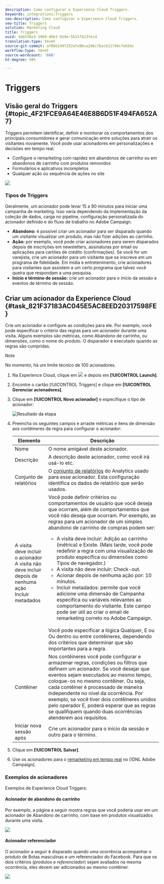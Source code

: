 ```yaml
---
description: Como configurar o Experience Cloud Triggers.
keywords: integrations;Triggers
seo-description: Como configurar o Experience Cloud Triggers.
seo-title: Triggers
solution: Marketing Cloud
title: Triggers
uuid: dab536e3-1969-4661-919e-5b15f423fecd
translation-type: tm+mt
source-git-commit: af0bb1497252afa9bca2d6c7bacb11749cfe654c
workflow-type: tm+mt
source-wordcount: '668'
ht-degree: 98%

---
```



# Triggers

## Visão geral do Triggers {#topic_4F21FCE9A64E46E8B6D51F494FA652A7}

Triggers permitem identificar, definir e monitorar os comportamentos dos principais consumidores e gerar comunicação entre soluções para atrair os visitantes novamente. Você pode usar acionadores em personalizações e decisões em tempo real.

* Configure o remarketing com rapidez em abandonos de carrinho ou em abandonos de carrinho com produtos removidos
* Formulários e aplicativos incompletos
* Qualquer ação ou sequência de ações no site

![](assets/trigger-abandonment-2.png)

### Tipos de Triggers

Geralmente, um acionador pode levar 15 a 90 minutos para iniciar uma campanha de marketing. Isso varia dependendo da implementação da coleção de dados, carga no pipeline, configuração personalizada do acionador definido e do fluxo de trabalho no Adobe Campaign.

* **Abandono:** é possível criar um acionador para ser disparado quando um visitante visualizar um produto, mas não fizer adições ao carrinho.
* **Ação:** por exemplo, você pode criar acionadores para serem disparados depois de inscrições em newsletters, assinaturas por email ou aplicações para cartões de crédito (confirmações). Se você for um varejista, crie um acionador para um visitante que se inscreve em um programa de fidelidade. Em mídia e entretenimento, crie acionadores para visitantes que assistem a um certo programa que talvez você queira que respondam a uma pesquisa.
* **Início e término de sessão:** crie um acionador para o início da sessão e eventos de término de sessão.

## Criar um acionador da Experience Cloud {#task_821F37183AC045E5AC8EED20317598FE}

Crie um acionador e configure as condições para ele. Por exemplo, você pode especificar o critério das regras para um acionador durante uma visita. Alguns exemplos são métricas, como Abandono de carrinho, ou dimensões, como o nome do produto. O disparador é executado quando as regras são cumpridas.

>[!NOTE]
>
>No momento, há um limite técnico de 100 acionadores.

1. Na Experience Cloud, clique em ![](assets/menu-icon.png) e depois em **[!UICONTROL Launch]**.
2. Encontre o cartão [!UICONTROL Triggers] e clique em **[!UICONTROL Gerenciar acionadores]**.
3. Clique em **[!UICONTROL Novo acionador]** e especifique o tipo de acionador:

   ![Resultado da etapa](assets/add-trigger.png)

4. Preencha os seguintes campos e arraste métricas e itens de dimensão aos contêineres da regra para configurar o acionador:

   | Elemento | Descrição |
   |--- |--- |
   | Nome | O nome amigável deste acionador. |
   | Descrição | A descrição deste acionador, como você irá usá-lo etc. |
   | Conjunto de relatórios | O [conjunto de relatórios](https://docs.adobe.com/content/help/pt-BR/analytics/admin/manage-report-suites/report-suites-admin.html) do Analytics usado para esse acionador. Esta configuração identifica os dados de relatório que serão usados. |
   | A visita deve incluir o acionador<br>A visita não deve incluir<br>depois de nenhuma ação<br>Incluir metadados | Você pode definir critérios ou comportamentos de usuário que você deseja que ocorram, além de comportamentos que você não deseja que ocorram.  Por exemplo, as regras para um acionador de um simples abandono de carrinho de compras podem ser:<ul><li>A visita deve incluir: Adição ao carrinho (métrica) e Existe. (Mais tarde, você pode redefinir a regra com uma visualização de produto específica ou dimensões como Tipos de navegador.)</li><li>A visita não deve incluir: Check-out.</li><li>Acionar depois de nenhuma ação por: 10 minutos.</li><li>Incluir metadados: permite que você adicione uma dimensão de Campanha específica ou variáveis relevantes ao comportamento do visitante. Este campo pode ser útil ao criar o email de remarketing correto no Adobe Campaign.</li></ul><br>Você pode especificar a lógica Qualquer, E ou Ou dentro ou entre contêineres, dependendo dos critérios que determinar que são importantes para a regra. |
   | Contêiner | Nos contêineres você pode configurar e armazenar regras, condições ou filtros que definem um acionador. Se você desejar que eventos sejam executados ao mesmo tempo, coloque-os no mesmo contêiner. Ou seja, cada contêiner é processado de maneira independente no nível da ocorrência.  Por exemplo, se você tiver dois contêineres unidos pelo operador E, poderá esperar que as regras se qualifiquem quando duas ocorrências atenderem aos requisitos. |
   | Iniciar nova sessão após | Crie um acionador para o início da sessão e outro para o término. |

5. Clique em **[!UICONTROL Salvar]**.
6. Use os acionadores para o [remarketing em tempo real](https://docs.adobe.com/content/help/en/campaign-standard/using/integrating-with-adobe-cloud/working-with-campaign-and-triggers/about-adobe-experience-cloud-triggers.html) no [!DNL Adobe Campaign].

### Exemplos de acionadores

Exemplos de Experience Cloud Triggers:

#### Acionador de abandono do carrinho

Por exemplo, a página a seguir mostra regras que você poderia usar em um acionador de Abandono de carrinho, com base em produtos visualizados durante uma visita.

![](assets/abandonment-trigger.png)

#### Acionador referenciador

O acionador a seguir é disparado quando uma ocorrência acompanhar o produto de Botas masculinas e um referenciador do Facebook. Para que os dois critérios (*produtos* e *referenciador*) sejam avaliados na mesma ocorrência, eles devem ser adicionados ao mesmo contêiner.

![](assets/fb-boots-promo.png)
